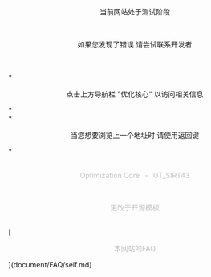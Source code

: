 <p align="center">当前网站处于测试阶段</p>
<br />
<p align="center">如果您发现了错误 请尝试联系开发者</p>
<br />
<br />
*<p align="center">点击上方导航栏 "优化核心" 以访问相关信息</p>*
<br />
*<p align="center">当您想要浏览上一个地址时 请使用返回键</p>*
<br />
<br />
<p align="center"><font color='#C0C0C0'>Optimization Core⠀-⠀UT_SIRT43</font></p>
<br />
<p align="center"><font color='#C0C0C0'>更改于开源模板</font></p>
<br />
[<p align="center"><font color='#C0C0C0'>本网站的FAQ</font></p>](document/FAQ/self.md)